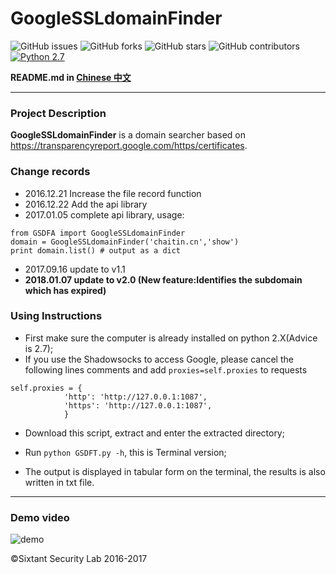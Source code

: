 # GoogleSSLdomainFinder

![GitHub issues](https://img.shields.io/github/issues/We5ter/GSDF.svg)
![GitHub forks](https://img.shields.io/github/forks/We5ter/GSDF.svg)
![GitHub stars](https://img.shields.io/github/stars/We5ter/GSDF.svg)
![GitHub contributors](https://img.shields.io/github/contributors/We5ter/GSDF.svg)
[![Python 2.7](https://img.shields.io/badge/python-2.X-yellow.svg)](https://www.python.org/) 

**README.md in [Chinese 中文](https://github.com/We5ter/GSDF/blob/master/README_CN.md)**

***

### Project Description

**GoogleSSLdomainFinder** is a domain searcher based on https://transparencyreport.google.com/https/certificates.
### Change records

- 2016.12.21 Increase the file record function
- 2016.12.22 Add the api library
- 2017.01.05 complete api library, usage:
```
from GSDFA import GoogleSSLdomainFinder
domain = GoogleSSLdomainFinder('chaitin.cn','show')
print domain.list() # output as a dict
```

- 2017.09.16 update to v1.1
- **2018.01.07 update to v2.0 (New feature:Identifies the subdomain which has expired)**

### Using Instructions

- First make sure the computer is already installed on python 2.X(Advice is 2.7);
- If you use the Shadowsocks to access Google, please cancel the following lines comments and add `proxies=self.proxies` to requests
```
self.proxies = {
            'http': 'http://127.0.0.1:1087',
            'https': 'http://127.0.0.1:1087',
            }
```
- Download this script, extract and enter the extracted directory;

- Run  `python GSDFT.py -h`, this is Terminal version;

- The output is displayed in tabular form on the terminal, the results is also written in txt file.

<hr>

### Demo video

![demo](https://github.com/We5ter/GSDF/blob/master/demo.gif)

&copy;Sixtant Security Lab 2016-2017
